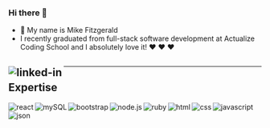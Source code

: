 ### Hi there 👋

- 🌱 My name is Mike Fitzgerald
- I recently graduated from full-stack software development at Actualize Coding School and I absolutely love it! :heart: :heart: :heart: 

[<img align="left" alt="linked-in" src="https://img.shields.io/badge/linkedin-%230077B5.svg?&style=for-the-badge&logo=linkedin&logoColor=white" />](https://www.linkedin.com/in/michealcfitzgerald/)
-----------
-----------
## Expertise

<img align="left" alt="react" src="https://img.shields.io/badge/react%20-%2320232a.svg?&style=for-the-badge&logo=react&logoColor=%2361DAFB" />

<img align="left" alt="mySQL" src="https://img.shields.io/badge/MySQL-005C84?style=for-the-badge&logo=mysql&logoColor=white" />

<img align="left" alt="bootstrap" src="https://img.shields.io/badge/Bootstrap-563D7C?style=for-the-badge&logo=bootstrap&logoColor=white" />

<img align="left" alt="node.js" src="https://img.shields.io/badge/Node.js-339933?style=for-the-badge&logo=nodedotjs&logoColor=white" />

<img align="left" alt="ruby" src="https://img.shields.io/badge/Ruby-CC342D?style=for-the-badge&logo=ruby&logoColor=white" />

<img align="left" alt ="html" src="https://img.shields.io/badge/HTML5-E34F26?style=for-the-badge&logo=html5&logoColor=white" />

<img align="left" alt="css" src="https://img.shields.io/badge/CSS3-1572B6?style=for-the-badge&logo=css3&logoColor=white" />

<img align="left" alt="javascript" src="https://img.shields.io/badge/JavaScript-F7DF1E?style=for-the-badge&logo=javascript&logoColor=black" />

<img align="left" alt="json" src="https://img.shields.io/badge/dynamic/json" />

